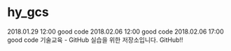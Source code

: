 # hy_gcs
2018.01.29 12:00 good code
2018.02.06 12:00 good code
2018.02.06 17:00 good code
기술교육 - GitHub 실습을 위한 저장소입니다.
GitHub!!